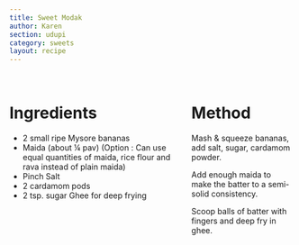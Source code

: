 ```yaml
---
title: Sweet Modak
author: Karen
section: udupi
category: sweets
layout: recipe
---
```



<br>
<div class='columns'> <div class='column is-one-third p-3' markdown='1'>

# Ingredients

* 2 small ripe Mysore bananas
* Maida (about ¼ pav) (Option : Can use equal quantities of maida, rice flour and rava instead of plain maida)
* Pinch Salt
* 2 cardamom pods
* 2 tsp. sugar Ghee for deep frying



</div> <div class='column is-two-thirds p-3' markdown='1'>

# Method

Mash & squeeze bananas, add salt, sugar, cardamom powder.

Add enough maida to make the batter to a semi-solid consistency.

Scoop balls of batter with fingers and deep fry in ghee.


</div> </div>